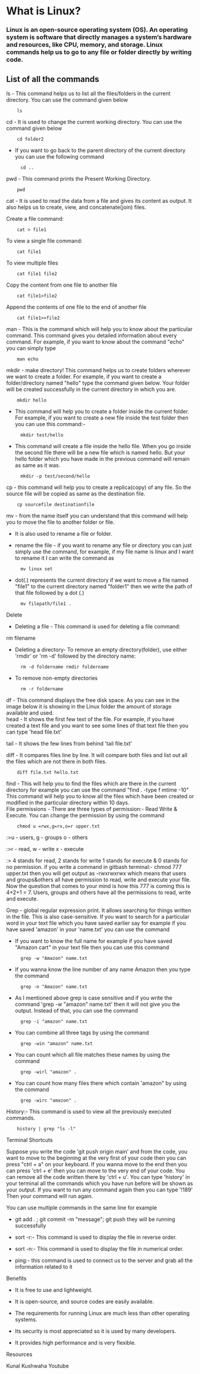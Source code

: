 # What is Linux?
### Linux is an open-source operating system (OS). An operating system is software that directly manages a system’s hardware and resources, like CPU, memory, and storage. Linux commands help us to go to any file or folder directly by writing code.

## List of all the commands

<summary>ls - This command helps us to list all the files/folders in the current directory. You can use the command given below

        ls

</summary>

<summary>cd - It is used to change the current working directory. You can use the command given below

        cd folder2

- If you want to go back to the parent directory of the current directory you can use the following command

        cd ..

</summary>

<summary>pwd - This command prints the Present Working Directory.


        pwd

</summary>        
<summary>cat - It is used to read the data from a file and gives its content as output. It also helps us to create, view, and concatenate(join) files.

Create a file command:


        cat > file1

To view a single file command:

        cat file1
To view multiple files

        cat file1 file2

Copy the content from one file to another file


        cat file1>file2
Append the contents of one file to the end of another file

        cat file1>>file2
</summary>

<summary>man - This is the command which will help you to know about the particular command. This command gives you detailed information about every command. For example, if you want to know about the command "echo" you can simply type


        man echo

</summary>

<summary>mkdir - make directory! This command helps us to create folders wherever we want to create a folder. For example, if you want to create a folder/directory named "hello" type the command given below. Your folder will be created successfully in the current directory in which you are.


        mkdir hello


- This command will help you to create a folder inside the current folder. For example, if you want to create a new file inside the test folder then you can use this command:-


        mkdir test/hello

- This command will create a file inside the hello file. When you go inside the second file there will be a new file which is named hello. But your hello folder which you have made in the previous command will remain as same as it was.


        mkdir -p test/second/hello
</summary>

<summary>cp - this command will help you to create a replica(copy) of any file. So the source file will be copied as same as the destination file.



        cp sourcefile destinationfile

</summary>

<summary>mv - from the name itself you can understand that this command will help you to move the file to another folder or file. 

- It is also used to rename a file or folder.

- rename the file - if you want to rename any file or directory you can just simply use the command, for example, if my file name is linux and I want to rename it I can write the command as


        mv linux set
        
- dot(.) represents the current directory if we want to move a file named "file1" to the current directory named "folder1" then we write the path of that file followed by a dot (.)


        mv filepath/file1 .
</summary>
<summary>Delete

- Deleting a file - This command is used for deleting a file command:


rm filename

- Deleting a directory- To remove an empty directory(folder), use either 'rmdir' or 'rm -d' followed by the directory name:


        rm -d foldername rmdir foldername

- To remove non-empty directories


        rm -r foldername

</summary>
<summary>df - This command displays the free disk space. As you can see in the image below it is showing in the Linux folder the amount of storage available and used.</summary>



<summary>head - It shows the first few text of the file. For example, if you have created a text file and you want to see some lines of that text file then you can type 'head file.txt'

tail - It shows the few lines from behind 'tail file.txt'

</summary>

<summary>diff - It compares files line by line. It will compare both files and list out all the files which are not there in both files.



        diff file.txt hello.txt
</summary>

<summary>find - This will help you to find the files which are there in the current directory for example you can use the command "find . -type f mtime -10" This command will help you to know all the files which have been created or modified in the particular directory within 10 days.</summary>


<summary>File permissions - There are three types of permission:- Read Write & Execute. You can change the permission by using the command


        chmod u =rwx,g=rx,o=r upper.txt

:>u - users, g - groups o - others

:>r - read, w - write x - execute

:> 4 stands for read, 2 stands for write 1 stands for execute & 0 stands for no permission. if you write a command in gitbash terminal:- chmod 777 upper.txt then you will get output as -rwxrwxrwx which means that users and groups&others all have permission to read, write and execute your file. Now the question that comes to your mind is how this 777 is coming this is 4+2+1 = 7. Users, groups and others have all the permissions to read, write and execute.
</summary>

</summary>Grep - global regular expression print. It allows searching for things written in the file. This is also case-sensitive. If you want to search for a particular word in your text file which you have saved earlier say for example if you have saved 'amazon' in your 'name.txt' you can use the command

- If you want to know the full name for example if you have saved "Amazon cart" in your text file then you can use this command


        grep -w "Amazon" name.txt

- If you wanna know the line number of any name Amazon then you type the command


        grep -n "Amazon" name.txt

- As I mentioned above grep is case sensitive and if you write the command 'grep -w "amazon" name.txt' then it will not give you the output. Instead of that, you can use the command


        grep -i "amazon" name.txt

- You can combine all three tags by using the command


        grep -win "amazon" name.txt
- You can count which all file matches these names by using the command


        grep -wirl "amazon" .
- You can count how many files there which contain 'amazon" by using the command


        grep -wirc "amazon" .
</summary>

<summary>History:- This command is used to view all the previously executed commands.


        history | grep "ls -l"
</summary>
<summary>Terminal Shortcuts
        
Suppose you write the code 'git push origin main' and from the code, you want to move to the beginning at the very first of your code then you can press "ctrl + a" on your keyboard. If you wanna move to the end then you can press 'ctrl + e' then you can move to the very end of your code. You can remove all the code written there by 'ctrl + u'. You can type 'history' in your terminal all the commands which you have run before will be shown as your output. If you want to run any command again then you can type '!189' Then your command will run again.

You can use multiple commands in the same line for example
        
   * git add . ; git commit -m "message"; git push they will be running successfully

   * sort -r:- This command is used to display the file in reverse order.
        
   * sort -n:- This command is used to display the file in numerical order.
        
   * ping:- this command is used to connect us to the server and grab all the information related to it

</summary>

<summary>
        
Benefits
        
   * It is free to use and lightweight.

   * It is open-source, and source codes are easily available.

   * The requirements for running Linux are much less than other operating systems.

   * Its security is most appreciated so it is used by many developers.

   * It provides high performance and is very flexible.</summary>

<summary>
        
Resources
        
Kunal Kushwaha Youtube 
        
</summary>
